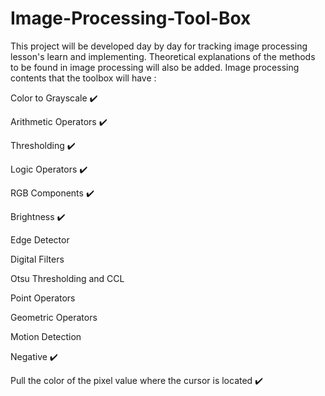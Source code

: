 # Image-Processing-Tool-Box

This project will be developed day by day for tracking image processing lesson's learn and implementing. Theoretical explanations of the methods to be found in image processing will also be added. Image processing contents that the toolbox will have :

Color to Grayscale ✔️

Arithmetic Operators ✔️

Thresholding ✔️

Logic Operators ✔️

RGB Components ✔️

Brightness ✔️

Edge Detector

Digital Filters

Otsu Thresholding and CCL

Point Operators

Geometric Operators

Motion Detection

Negative ✔️

Pull the color of the pixel value where the cursor is located ✔️



